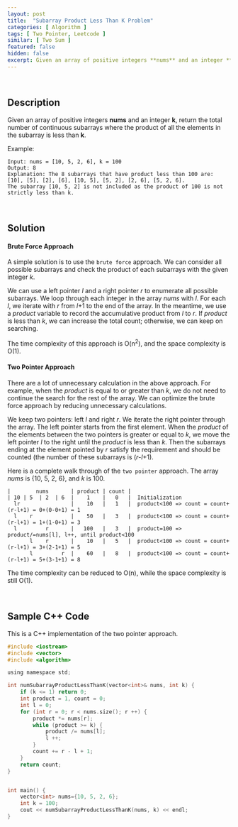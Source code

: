 ```yaml
---
layout: post
title:  "Subarray Product Less Than K Problem"
categories: [ Algorithm ]
tags: [ Two Pointer, Leetcode ]
similar: [ Two Sum ]
featured: false
hidden: false
excerpt: Given an array of positive integers **nums** and an integer **k**, return the total number of continuous subarrays where the product of all the elements in the subarray is less than **k**.
---
```


<br />

## Description

Given an array of positive integers **nums** and an integer **k**, return the total number of continuous subarrays where the product of all the elements in the subarray is less than **k**.


Example: 
```
Input: nums = [10, 5, 2, 6], k = 100
Output: 8
Explanation: The 8 subarrays that have product less than 100 are: [10], [5], [2], [6], [10, 5], [5, 2], [2, 6], [5, 2, 6]. 
The subarray [10, 5, 2] is not included as the product of 100 is not strictly less than k.
```

<br />

## Solution


#### Brute Force Approach

A simple solution is to use the `brute force` approach. We can consider all possible subarrays and check the product of each subarrays with the given integer *k*.

We can use a left pointer *l* and a right pointer *r* to enumerate all possible subarrays. We loop through each integer in the array *nums* with *l*. For each *l*, we iterate with *r* from *l*+1 to the end of the array. In the meantime, we use a *product* variable to record the accumulative product from *l* to *r*. If *product* is less than *k*, we can increase the total count; otherwise, we can keep on searching. 

The time complexity of this approach is O(n<sup>2</sup>), 
and the space complexity is O(1).


#### Two Pointer Approach

There are a lot of unnecessary calculation in the above approach. For example, when the *product* is equal to or greater than *k*, we do not need to continue the search for the rest of the array. We can optimize the brute force approach by reducing unnecessary calculations. 

We keep two pointers: left *l* and right *r*. We iterate the right pointer through the array. The left pointer starts from the first element. When the *product* of the elements between the two pointers is greater or equal to *k*, we move the left pointer *l* to the right until the *product* is less than *k*. Then the subarrays ending at the element pointed by *r* satisfy the requirement and should be counted (the number of these subarrays is (*r*-*l*+1). 


Here is a complete walk through of the `two pointer` approach. The array *nums* is {10, 5, 2, 6}, and *k* is 100.

```
|        nums       | product | count |
| 10 | 5  | 2  | 6  |    1    |   0   |  Initialization
  lr                |    10   |   1   |  product<100 => count = count+(r-l+1) = 0+(0-0+1) = 1 
  l    r            |    50   |   3   |  product<100 => count = count+(r-l+1) = 1+(1-0+1) = 3
  l         r       |   100   |   3   |  product=100 => product/=nums[l], l++, until product<100
       l    r       |    10   |   5   |  product<100 => count = count+(r-l+1) = 3+(2-1+1) = 5
       l         r  |    60   |   8   |  product<100 => count = count+(r-l+1) = 5+(3-1+1) = 8
```

The time complexity can be reduced to O(n), while the 
space complexity is still O(1).

<br />

## Sample C++ Code

This is a C++ implementation of the two pointer approach.

```c
#include <iostream>
#include <vector>
#include <algorithm>

using namespace std;

int numSubarrayProductLessThanK(vector<int>& nums, int k) {
    if (k <= 1) return 0;
    int product = 1, count = 0;
    int l = 0;
    for (int r = 0; r < nums.size(); r ++) {
        product *= nums[r];
        while (product >= k) { 
            product /= nums[l];
            l ++;
        }
        count += r - l + 1;
    }
    return count;
}


int main() {
    vector<int> nums={10, 5, 2, 6};
    int k = 100;
    cout << numSubarrayProductLessThanK(nums, k) << endl;
}
```
